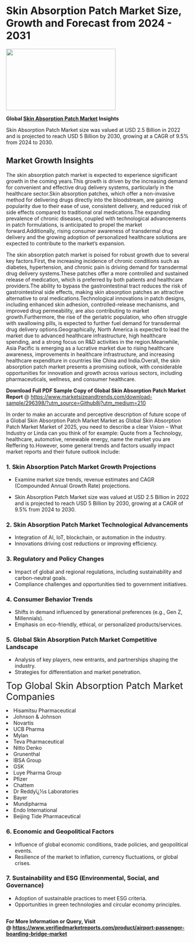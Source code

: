 <H1>Skin Absorption Patch Market Size, Growth and Forecast from 2024 - 2031</H1><img class="aligncenter size-medium wp-image-584254" src="https://thirdeyenews.in/wp-content/uploads/2024/09/Global-Market-Research-300x168.jpeg" alt="" width="300" height="168" /><p><strong>Global&nbsp;<a href="https://www.marketsizeandtrends.com/download-sample/296398/?utm_source=Github8j?utm_medium=210">Skin Absorption Patch Market</a> Insights</strong></p><p>Skin Absorption Patch Market size was valued at USD 2.5 Billion in 2022 and is projected to reach USD 5 Billion by 2030, growing at a CAGR of 9.5% from 2024 to 2030.</p><p><h2>Market Growth Insights</h2> <p>The skin absorption patch market is expected to experience significant growth in the coming years.This growth is driven by the increasing demand for convenient and effective drug delivery systems, particularly in the healthcare sector.Skin absorption patches, which offer a non-invasive method for delivering drugs directly into the bloodstream, are gaining popularity due to their ease of use, consistent delivery, and reduced risk of side effects compared to traditional oral medications.The expanding prevalence of chronic diseases, coupled with technological advancements in patch formulations, is anticipated to propel the market forward.Additionally, rising consumer awareness of transdermal drug delivery and the growing adoption of personalized healthcare solutions are expected to contribute to the market’s expansion.</p> <p>The skin absorption patch market is poised for robust growth due to several key factors.First, the increasing incidence of chronic conditions such as diabetes, hypertension, and chronic pain is driving demand for transdermal drug delivery systems.These patches offer a more controlled and sustained release of medication, which is preferred by both patients and healthcare providers.The ability to bypass the gastrointestinal tract reduces the risk of gastrointestinal side effects, making skin absorption patches an attractive alternative to oral medications.Technological innovations in patch designs, including enhanced skin adhesion, controlled-release mechanisms, and improved drug permeability, are also contributing to market growth.Furthermore, the rise of the geriatric population, who often struggle with swallowing pills, is expected to further fuel demand for transdermal drug delivery options.Geographically, North America is expected to lead the market due to advanced healthcare infrastructure, high healthcare spending, and a strong focus on R&D activities in the region.Meanwhile, Asia Pacific is emerging as a lucrative market due to rising healthcare awareness, improvements in healthcare infrastructure, and increasing healthcare expenditure in countries like China and India.Overall, the skin absorption patch market presents a promising outlook, with considerable opportunities for innovation and growth across various sectors, including pharmaceuticals, wellness, and consumer healthcare.</p> <p><span class=""><strong>Download Full PDF Sample Copy of Global Skin Absorption Patch Market Report</strong> @ <a href="https://www.marketsizeandtrends.com/download-sample/296398/?utm_source=Github8j?utm_medium=210" target="_blank">https://www.marketsizeandtrends.com/download-sample/296398/?utm_source=Github8j?utm_medium=210</a></span></p><p>In order to make an accurate and perceptive description of future scope of a Global&nbsp;Skin Absorption Patch Market Market as Global&nbsp;Skin Absorption Patch Market Market of 2025, you need to describe a clear Vision &ndash; What Industry or Linda can you think of for example: Quote from a Technology, healthcare, automotive, renewable energy, name the market you are Reffering to.However, some general trends and factors usually impact market reports and their future outlook include:</p><h3>1.&nbsp;<strong>Skin Absorption Patch Market Growth Projections</strong></h3><ul><li>Examine market size trends, revenue estimates and CAGR (Compounded Annual Growth Rate) projections.</li><li><p>Skin Absorption Patch Market size was valued at USD 2.5 Billion in 2022 and is projected to reach USD 5 Billion by 2030, growing at a CAGR of 9.5% from 2024 to 2030.</p></li></ul><h3>2.&nbsp;<strong>Skin Absorption Patch Market Technological Advancements</strong></h3><ul><li>Integration of AI, IoT, blockchain, or automation in the industry.</li><li>Innovations driving cost reductions or improving efficiency.</li></ul><h3>3.&nbsp;<strong>Regulatory and Policy Changes</strong></h3><ul><li>Impact of global and regional regulations, including sustainability and carbon-neutral goals.</li><li>Compliance challenges and opportunities tied to government initiatives.</li></ul><h3>4.&nbsp;<strong>Consumer Behavior Trends</strong></h3><ul><li>Shifts in demand influenced by generational preferences (e.g., Gen Z, Millennials).</li><li>Emphasis on eco-friendly, ethical, or personalized products/services.</li></ul><h3>5.&nbsp;<strong>Global Skin Absorption Patch Market Competitive Landscape</strong></h3><ul><li>Analysis of key players, new entrants, and partnerships shaping the industry.</li><li>Strategies for differentiation and market penetration.</li></ul><p data-pm-slice="1 1 []"><span style="color: inherit; font-family: inherit; font-size: 25px;">Top Global Skin Absorption Patch Market Companies</span></p><div class="" data-test-id=""><p><li>Hisamitsu Pharmaceutical</li><li> Johnson & Johnson</li><li> Novartis</li><li> UCB Pharma</li><li> Mylan</li><li> Teva Pharmaceutical</li><li> Nitto Denko</li><li> Grunenthal</li><li> IBSA Group</li><li> GSK</li><li> Luye Pharma Group</li><li> Pfizer</li><li> Chattem</li><li> Dr Reddyï¿½s Laboratories</li><li> Bayer</li><li> Mundipharma</li><li> Endo International</li><li> Beijing Tide Pharmaceutical</li></p></div><h3>6.&nbsp;<strong>Economic and Geopolitical Factors</strong></h3><ul><li>Influence of global economic conditions, trade policies, and geopolitical events.</li><li>Resilience of the market to inflation, currency fluctuations, or global crises.</li></ul><h3>7.&nbsp;<strong>Sustainability and ESG (Environmental, Social, and Governance)</strong></h3><ul><li>Adoption of sustainable practices to meet ESG criteria.</li><li>Opportunities in green technologies and circular economy principles.</li></ul><h2><strong style="font-size: 14px;">For More Information or Query, Visit @&nbsp;</strong><a style="background-color: #ffffff; font-size: 14px;" href="https://www.marketsizeandtrends.com/report/skin-absorption-patch-market/" target="_blank">https://www.verifiedmarketreports.com/product/airport-passenger-boarding-bridge-market</a></h2>